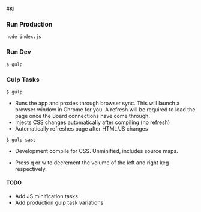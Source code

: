 #KI

### Run Production
`node index.js`

### Run Dev
`$ gulp`

### Gulp Tasks
`$ gulp`
- Runs the app and proxies through browser sync. This will launch a browser window in Chrome for you. A refresh will be required to load the page once the Board connections have come through.
- Injects CSS changes automatically after compiling (no refresh)
- Automatically refreshes page after HTML/JS changes

`$ gulp sass`
- Development compile for CSS. Unminified, includes source maps.

- Press q or w to decrement the volume of the left and right keg respectively.

#### TODO
- Add JS minification tasks
- Add production gulp task variations
